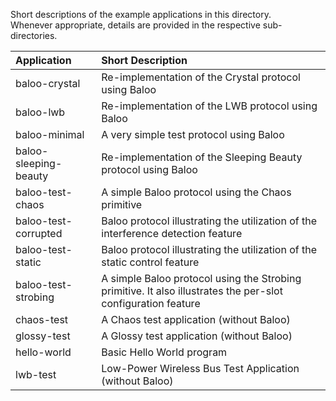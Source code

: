 Short descriptions of the example applications in this directory.  
Whenever appropriate, details are provided in the respective sub-directories.

|Application            | Short Description |
|:---                   | :---              |
|baloo-crystal          | Re-implementation of the Crystal protocol using Baloo |
|baloo-lwb              | Re-implementation of the LWB protocol using Baloo |
|baloo-minimal          | A very simple test protocol using Baloo | 
|baloo-sleeping-beauty  | Re-implementation of the Sleeping Beauty protocol using Baloo |
|baloo-test-chaos       | A simple Baloo protocol using the Chaos primitive |
|baloo-test-corrupted   | Baloo protocol illustrating the utilization of the interference detection feature|
|baloo-test-static      | Baloo protocol illustrating the utilization of the static control feature|
|baloo-test-strobing    | A simple Baloo protocol using the Strobing primitive. It also illustrates the per-slot configuration feature |
|chaos-test             | A Chaos test application (without Baloo) |
|glossy-test            | A Glossy test application (without Baloo) |
|hello-world            | Basic Hello World program |
|lwb-test               | Low-Power Wireless Bus Test Application (without Baloo)|